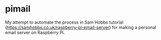 # pimail
My attempt to automate the process in Sam Hobbs tutorial (https://samhobbs.co.uk/raspberry-pi-email-server) for making a personal email server on Raspberry Pi.
